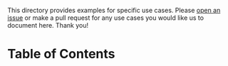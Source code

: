 This directory provides examples for specific use cases. Please [open an issue](https://github.com/sendgrid/php-http-client/issues) or make a pull request for any use cases you would like us to document here. Thank you!

# Table of Contents
